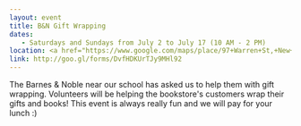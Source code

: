 ```yaml
---
layout: event
title: B&N Gift Wrapping
dates:
   - Saturdays and Sundays from July 2 to July 17 (10 AM - 2 PM)
location: <a href="https://www.google.com/maps/place/97+Warren+St,+New+York,+NY+10007/@40.7156001,-74.011751,17z/data=!3m1!4b1!4m5!3m4!1s0x89c25a1ea498c2ab:0x34439ac532dcd6c!8m2!3d40.7156001!4d-74.011751">Barnes & Noble near Stuyvesant</a>
link: http://goo.gl/forms/DvfHDKUrTJy9MHl92
---
```

The Barnes & Noble near our school has asked us to help them with gift wrapping. Volunteers will be helping the bookstore's customers wrap their gifts and books! This event is always really fun and we will pay for your lunch :)
